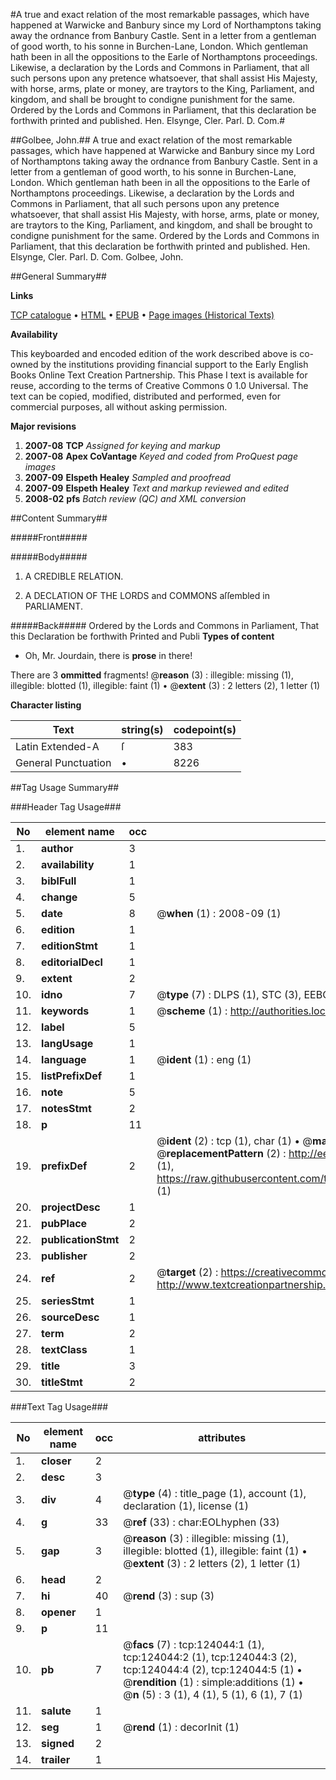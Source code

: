 #A true and exact relation of the most remarkable passages, which have happened at Warwicke and Banbury since my Lord of Northamptons taking away the ordnance from Banbury Castle. Sent in a letter from a gentleman of good worth, to his sonne in Burchen-Lane, London. Which gentleman hath been in all the oppositions to the Earle of Northamptons proceedings. Likewise, a declaration by the Lords and Commons in Parliament, that all such persons upon any pretence whatsoever, that shall assist His Majesty, with horse, arms, plate or money, are traytors to the King, Parliament, and kingdom, and shall be brought to condigne punishment for the same. Ordered by the Lords and Commons in Parliament, that this declaration be forthwith printed and published. Hen. Elsynge, Cler. Parl. D. Com.#

##Golbee, John.##
A true and exact relation of the most remarkable passages, which have happened at Warwicke and Banbury since my Lord of Northamptons taking away the ordnance from Banbury Castle. Sent in a letter from a gentleman of good worth, to his sonne in Burchen-Lane, London. Which gentleman hath been in all the oppositions to the Earle of Northamptons proceedings. Likewise, a declaration by the Lords and Commons in Parliament, that all such persons upon any pretence whatsoever, that shall assist His Majesty, with horse, arms, plate or money, are traytors to the King, Parliament, and kingdom, and shall be brought to condigne punishment for the same. Ordered by the Lords and Commons in Parliament, that this declaration be forthwith printed and published. Hen. Elsynge, Cler. Parl. D. Com.
Golbee, John.

##General Summary##

**Links**

[TCP catalogue](http://www.ota.ox.ac.uk/tcp/)  • 
[HTML](http://tei.it.ox.ac.uk/tcp/Texts-HTML/free/A85/A85335.html)  • 
[EPUB](http://tei.it.ox.ac.uk/tcp/Texts-EPUB/free/A85/A85335.epub) • 
[Page images (Historical Texts)](https://data.historicaltexts.jisc.ac.uk/view?pubId=eebo-99871632e&pageId=eebo-99871632e-124044-1)

**Availability**

This keyboarded and encoded edition of the
	       work described above is co-owned by the institutions
	       providing financial support to the Early English Books
	       Online Text Creation Partnership. This Phase I text is
	       available for reuse, according to the terms of Creative
	       Commons 0 1.0 Universal. The text can be copied,
	       modified, distributed and performed, even for
	       commercial purposes, all without asking permission.

**Major revisions**

1. __2007-08__ __TCP__ *Assigned for keying and markup*
1. __2007-08__ __Apex CoVantage__ *Keyed and coded from ProQuest page images*
1. __2007-09__ __Elspeth Healey__ *Sampled and proofread*
1. __2007-09__ __Elspeth Healey__ *Text and markup reviewed and edited*
1. __2008-02__ __pfs__ *Batch review (QC) and XML conversion*

##Content Summary##

#####Front#####

#####Body#####

1. A CREDIBLE RELATION.

1. A DECLATION OF THE LORDS and COMMONS aſſembled in PARLIAMENT.

#####Back#####
Ordered by the Lords and Commons in Parliament, That this Declaration be forthwith Printed and Publi
**Types of content**

  * Oh, Mr. Jourdain, there is **prose** in there!

There are 3 **ommitted** fragments! 
 @__reason__ (3) : illegible: missing (1), illegible: blotted (1), illegible: faint (1)  •  @__extent__ (3) : 2 letters (2), 1 letter (1)

**Character listing**


|Text|string(s)|codepoint(s)|
|---|---|---|
|Latin Extended-A|ſ|383|
|General Punctuation|•|8226|

##Tag Usage Summary##

###Header Tag Usage###

|No|element name|occ|attributes|
|---|---|---|---|
|1.|__author__|3||
|2.|__availability__|1||
|3.|__biblFull__|1||
|4.|__change__|5||
|5.|__date__|8| @__when__ (1) : 2008-09 (1)|
|6.|__edition__|1||
|7.|__editionStmt__|1||
|8.|__editorialDecl__|1||
|9.|__extent__|2||
|10.|__idno__|7| @__type__ (7) : DLPS (1), STC (3), EEBO-CITATION (1), PROQUEST (1), VID (1)|
|11.|__keywords__|1| @__scheme__ (1) : http://authorities.loc.gov/ (1)|
|12.|__label__|5||
|13.|__langUsage__|1||
|14.|__language__|1| @__ident__ (1) : eng (1)|
|15.|__listPrefixDef__|1||
|16.|__note__|5||
|17.|__notesStmt__|2||
|18.|__p__|11||
|19.|__prefixDef__|2| @__ident__ (2) : tcp (1), char (1)  •  @__matchPattern__ (2) : ([0-9\-]+):([0-9IVX]+) (1), (.+) (1)  •  @__replacementPattern__ (2) : http://eebo.chadwyck.com/downloadtiff?vid=$1&page=$2 (1), https://raw.githubusercontent.com/textcreationpartnership/Texts/master/tcpchars.xml#$1 (1)|
|20.|__projectDesc__|1||
|21.|__pubPlace__|2||
|22.|__publicationStmt__|2||
|23.|__publisher__|2||
|24.|__ref__|2| @__target__ (2) : https://creativecommons.org/publicdomain/zero/1.0/ (1), http://www.textcreationpartnership.org/docs/. (1)|
|25.|__seriesStmt__|1||
|26.|__sourceDesc__|1||
|27.|__term__|2||
|28.|__textClass__|1||
|29.|__title__|3||
|30.|__titleStmt__|2||


###Text Tag Usage###

|No|element name|occ|attributes|
|---|---|---|---|
|1.|__closer__|2||
|2.|__desc__|3||
|3.|__div__|4| @__type__ (4) : title_page (1), account (1), declaration (1), license (1)|
|4.|__g__|33| @__ref__ (33) : char:EOLhyphen (33)|
|5.|__gap__|3| @__reason__ (3) : illegible: missing (1), illegible: blotted (1), illegible: faint (1)  •  @__extent__ (3) : 2 letters (2), 1 letter (1)|
|6.|__head__|2||
|7.|__hi__|40| @__rend__ (3) : sup (3)|
|8.|__opener__|1||
|9.|__p__|11||
|10.|__pb__|7| @__facs__ (7) : tcp:124044:1 (1), tcp:124044:2 (1), tcp:124044:3 (2), tcp:124044:4 (2), tcp:124044:5 (1)  •  @__rendition__ (1) : simple:additions (1)  •  @__n__ (5) : 3 (1), 4 (1), 5 (1), 6 (1), 7 (1)|
|11.|__salute__|1||
|12.|__seg__|1| @__rend__ (1) : decorInit (1)|
|13.|__signed__|2||
|14.|__trailer__|1||
